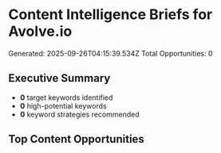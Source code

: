 # Content Intelligence Briefs for Avolve.io

Generated: 2025-09-26T04:15:39.534Z
Total Opportunities: 0

## Executive Summary

- **0** target keywords identified
- **0** high-potential keywords
- **0** keyword strategies recommended

## Top Content Opportunities

